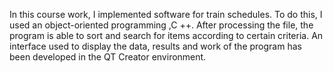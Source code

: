 In this course work, I implemented software for train schedules.
To do this, I used an object-oriented programming ,C ++.
After processing the file, the program is able to sort and search for items according to certain criteria.
An interface used to display the data, results and work of the program has been developed in the QT Creator environment.
